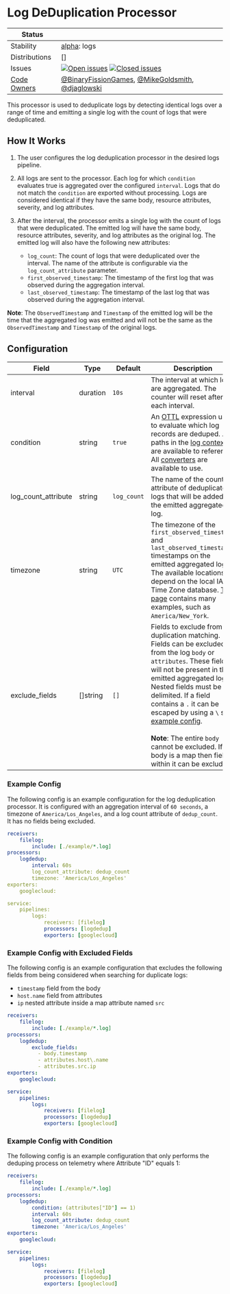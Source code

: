 # Log DeDuplication Processor

<!-- status autogenerated section -->
| Status        |           |
| ------------- |-----------|
| Stability     | [alpha]: logs   |
| Distributions | [] |
| Issues        | [![Open issues](https://img.shields.io/github/issues-search/open-telemetry/opentelemetry-collector-contrib?query=is%3Aissue%20is%3Aopen%20label%3Aprocessor%2Flogdedup%20&label=open&color=orange&logo=opentelemetry)](https://github.com/open-telemetry/opentelemetry-collector-contrib/issues?q=is%3Aopen+is%3Aissue+label%3Aprocessor%2Flogdedup) [![Closed issues](https://img.shields.io/github/issues-search/open-telemetry/opentelemetry-collector-contrib?query=is%3Aissue%20is%3Aclosed%20label%3Aprocessor%2Flogdedup%20&label=closed&color=blue&logo=opentelemetry)](https://github.com/open-telemetry/opentelemetry-collector-contrib/issues?q=is%3Aclosed+is%3Aissue+label%3Aprocessor%2Flogdedup) |
| [Code Owners](https://github.com/open-telemetry/opentelemetry-collector-contrib/blob/main/CONTRIBUTING.md#becoming-a-code-owner)    | [@BinaryFissionGames](https://www.github.com/BinaryFissionGames), [@MikeGoldsmith](https://www.github.com/MikeGoldsmith), [@djaglowski](https://www.github.com/djaglowski) |

[alpha]: https://github.com/open-telemetry/opentelemetry-collector#alpha
<!-- end autogenerated section -->

This processor is used to deduplicate logs by detecting identical logs over a range of time and emitting a single log with the count of logs that were deduplicated.

## How It Works
1. The user configures the log deduplication processor in the desired logs pipeline.
2. All logs are sent to the processor. Each log for which `condition` evaluates true is aggregated over the configured `interval`. Logs that do not match the `condition` are exported without processing. Logs are considered identical if they have the same body, resource attributes, severity, and log attributes.
3. After the interval, the processor emits a single log with the count of logs that were deduplicated. The emitted log will have the same body, resource attributes, severity, and log attributes as the original log. The emitted log will also have the following new attributes:

    - `log_count`: The count of logs that were deduplicated over the interval. The name of the attribute is configurable via the `log_count_attribute` parameter.
    - `first_observed_timestamp`: The timestamp of the first log that was observed during the aggregation interval.
    - `last_observed_timestamp`: The timestamp of the last log that was observed during the aggregation interval.

**Note**: The `ObservedTimestamp` and `Timestamp` of the emitted log will be the time that the aggregated log was emitted and will not be the same as the `ObservedTimestamp` and `Timestamp` of the original logs.

## Configuration
| Field               | Type     | Default     | Description                                                                                                                                                                                                                                                                                                                                                                                                                                             |
| ---                 | ---      | ---         | ---                                                                                                                                                                                                                                                                                                                                                                                                                                                     |
| interval            | duration | `10s`       | The interval at which logs are aggregated. The counter will reset after each interval.                                                                                                                                                                                                                                                                                                                                                                  |
| condition           | string   | `true`      | An [OTTL] expression used to evaluate which log records are deduped. All paths in the [log context] are available to reference. All [converters] are available to use.                                                                                                                                                                                                                                                                                  |
| log_count_attribute | string   | `log_count` | The name of the count attribute of deduplicated logs that will be added to the emitted aggregated log.                                                                                                                                                                                                                                                                                                                                                  |
| timezone            | string   | `UTC`       | The timezone of the `first_observed_timestamp` and `last_observed_timestamp` timestamps on the emitted aggregated log. The available locations depend on the local IANA Time Zone database. [This page](https://en.wikipedia.org/wiki/List_of_tz_database_time_zones) contains many examples, such as `America/New_York`.                                                                                                                               |
| exclude_fields      | []string | `[]`        | Fields to exclude from duplication matching. Fields can be excluded from the log `body` or `attributes`. These fields will not be present in the emitted aggregated log. Nested fields must be `.` delimited. If a field contains a `.` it can be escaped by using a `\` see [example config](#example-config-with-excluded-fields).<br><br>**Note**: The entire `body` cannot be excluded. If the body is a map then fields within it can be excluded. |

[OTTL]: https://github.com/open-telemetry/opentelemetry-collector-contrib/tree/v0.109.0/pkg/ottl#readme
[converters]: https://github.com/open-telemetry/opentelemetry-collector-contrib/blob/v0.109.0/pkg/ottl/ottlfuncs/README.md#converters
[log context]: https://github.com/open-telemetry/opentelemetry-collector-contrib/blob/v0.109.0/pkg/ottl/contexts/ottllog/README.md

### Example Config
The following config is an example configuration for the log deduplication processor. It is configured with an aggregation interval of `60 seconds`, a timezone of `America/Los_Angeles`, and a log count attribute of `dedup_count`. It has no fields being excluded.
```yaml
receivers:
    filelog:
        include: [./example/*.log]
processors:
    logdedup:
        interval: 60s
        log_count_attribute: dedup_count
        timezone: 'America/Los_Angeles'
exporters:
    googlecloud:

service:
    pipelines:
        logs:
            receivers: [filelog]
            processors: [logdedup]
            exporters: [googlecloud]
```

### Example Config with Excluded Fields
The following config is an example configuration that excludes the following fields from being considered when searching for duplicate logs:

- `timestamp` field from the body
- `host.name` field from attributes
- `ip` nested attribute inside a map attribute named `src`

```yaml
receivers:
    filelog:
        include: [./example/*.log]
processors:
    logdedup:
        exclude_fields:
          - body.timestamp
          - attributes.host\.name
          - attributes.src.ip
exporters:
    googlecloud:

service:
    pipelines:
        logs:
            receivers: [filelog]
            processors: [logdedup]
            exporters: [googlecloud]
```


### Example Config with Condition
The following config is an example configuration that only performs the deduping process on telemetry where Attribute "ID" equals 1:

```yaml
receivers:
    filelog:
        include: [./example/*.log]
processors:
    logdedup:
        condition: (attributes["ID"] == 1)
        interval: 60s
        log_count_attribute: dedup_count
        timezone: 'America/Los_Angeles'
exporters:
    googlecloud:

service:
    pipelines:
        logs:
            receivers: [filelog]
            processors: [logdedup]
            exporters: [googlecloud]
```
